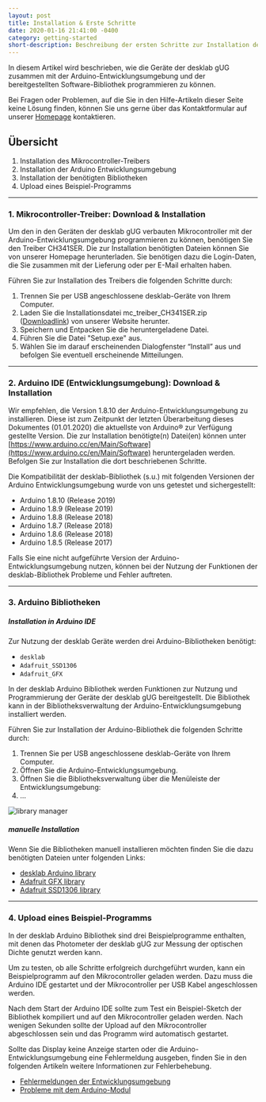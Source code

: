 ```yaml
---
layout: post
title: Installation & Erste Schritte
date: 2020-01-16 21:41:00 -0400
category: getting-started
short-description: Beschreibung der ersten Schritte zur Installation der Photometer-Software
---
```


In diesem Artikel wird beschrieben, wie die Geräte der desklab gUG zusammen mit der Arduino-Entwicklungsumgebung und der bereitgestellten Software-Bibliothek programmieren zu können.

Bei Fragen oder Problemen, auf die Sie in den Hilfe-Artikeln dieser Seite keine Lösung finden, können
Sie uns gerne über das Kontaktformular auf unserer [Homepage](www.desk-lab.de) kontaktieren.

## Übersicht
1. Installation des Mikrocontroller-Treibers
2. Installation der Arduino Entwicklungsumgebung
3. Installation der benötigten Bibliotheken
4. Upload eines Beispiel-Programms

---
### 1. Mikrocontroller-Treiber: Download & Installation

Um den in den Geräten der desklab gUG verbauten Mikrocontroller mit der Arduino-Entwicklungsumgebung
programmieren zu können, benötigen Sie den Treiber
CH341SER.
Die zur Installation benötigten Dateien können Sie von unserer Homepage herunterladen. Sie benötigen dazu die Login-Daten, die Sie zusammen mit der Lieferung oder per E-Mail erhalten haben.

Führen Sie zur Installation des Treibers die folgenden Schritte durch:
1. Trennen Sie per USB angeschlossene desklab-Geräte
von Ihrem Computer.
2. Laden Sie die Installationsdatei
mc_treiber_CH341SER.zip ([Downloadlink](https://desk-lab.de/documents/7/mc-treiber_CH341SER.zip))
von unserer Website herunter.
3. Speichern und Entpacken Sie die heruntergeladene
Datei.
4. Führen Sie die Datei "Setup.exe" aus.
5. Wählen Sie im darauf erscheinenden Dialogfenster
“Install” aus und befolgen Sie eventuell erscheinende
Mitteilungen.

---
### 2. Arduino IDE (Entwicklungsumgebung): Download & Installation

Wir empfehlen, die Version 1.8.10 der Arduino-Entwicklungsumgebung zu installieren. Diese ist zum Zeitpunkt der letzten Überarbeitung dieses Dokumentes (01.01.2020) die aktuellste von Arduino® zur Verfügung gestellte Version. Die zur Installation benötigte(n) Datei(en) können unter [https://www.arduino.cc/en/Main/Software](https://www.arduino.cc/en/Main/Software) heruntergeladen werden. Befolgen Sie zur Installation die dort beschriebenen Schritte.

Die Kompatibilität der desklab-Bibliothek (s.u.) mit folgenden Versionen der Arduino Entwicklungsumgebung wurde von uns getestet und sichergestellt:

- Arduino 1.8.10 (Release 2019)
- Arduino 1.8.9 (Release 2019)
- Arduino 1.8.8 (Release 2018)
- Arduino 1.8.7 (Release 2018)
- Arduino 1.8.6 (Release 2018)
- Arduino 1.8.5 (Release 2017)

Falls Sie eine nicht aufgeführte Version der Arduino-Entwicklungsumgebung nutzen, können bei der Nutzung der Funktionen der desklab-Bibliothek Probleme und Fehler auftreten.

---
### 3. Arduino Bibliotheken
##### Installation in Arduino IDE
Zur Nutzung der desklab Geräte werden drei Arduino-Bibliotheken benötigt:
- ``desklab``
- ``Adafruit_SSD1306``
- ``Adafruit_GFX``

In der desklab Arduino Bibliothek werden Funktionen zur Nutzung und Programmierung der Geräte der desklab gUG bereitgestellt. Die Bibliothek kann in der Bibliotheksverwaltung der Arduino-Entwicklungsumgebung installiert werden.

Führen Sie zur Installation der Arduino-Bibliothek die folgenden Schritte durch:
1. Trennen Sie per USB angeschlossene desklab-Geräte
von Ihrem Computer.
2. Öffnen Sie die Arduino-Entwicklungsumgebung.
3. Öffnen Sie die Bibliotheksverwaltung über die
Menüleiste der Entwicklungsumgebung:
4. ...

![library manager]({{site.url}}/assets/screenshot-library-manager.png)

##### manuelle Installation

Wenn Sie die Bibliotheken manuell installieren möchten finden Sie die dazu benötigten Dateien unter folgenden Links:
- [desklab Arduino library](https://github.com/desklab/desklab-arduino-lib/releases)
- [Adafruit GFX library](https://github.com/adafruit/Adafruit-GFX-Library/releases)
- [Adafruit SSD1306 library](https://github.com/adafruit/Adafruit_SSD1306/releases)

---
### 4. Upload eines Beispiel-Programms
In der desklab Arduino Bibliothek sind drei Beispielprogramme enthalten, mit denen das
Photometer der desklab gUG zur Messung der optischen Dichte genutzt werden kann.

Um zu testen, ob alle Schritte erfolgreich durchgeführt wurden, kann ein Beispielprogramm auf den Mikrocontroller geladen werden. Dazu muss die Arduino IDE gestartet und der Mikrocontroller per USB Kabel angeschlossen werden.

Nach dem Start der Arduino IDE sollte zum Test ein Beispiel-Sketch der Bibliothek kompiliert und auf den Mikrocontroller geladen werden. Nach wenigen Sekunden sollte der Upload auf den Mikrocontroller abgeschlossen sein und das Programm wird automatisch gestartet.

Sollte das Display keine Anzeige starten oder die Arduino-Entwicklungsumgebung eine Fehlermeldung ausgeben, finden Sie in den folgenden Artikeln weitere Informationen zur Fehlerbehebung.

- [Fehlermeldungen der Entwicklungsumgebung](https://support.desk-lab.de)
- [Probleme mit dem Arduino-Modul](https://support.desk-lab.de)
